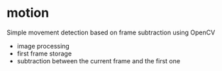 # motion
Simple movement detection based on frame subtraction using OpenCV

- image processing
- first frame storage
- subtraction between the current frame and the first one
